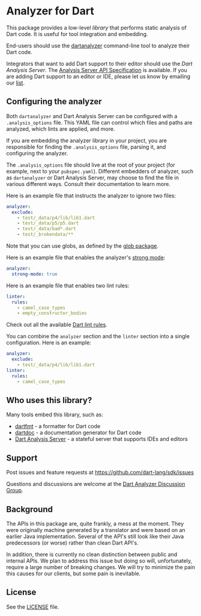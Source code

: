 # Analyzer for Dart

This package provides a low-level _library_ that performs static analysis
of Dart code. It is useful for tool
integration and embedding.

End-users should use the [dartanalyzer][analyzercli] command-line tool
to analyze their Dart code.

Integrators that want to add Dart support to their editor
should use the _Dart Analysis Server_.
The [Analysis Server API Specification][serverapi] is available.
If you are adding Dart support to an editor or IDE, please let us know
by emailing our [list][].

## Configuring the analyzer

Both `dartanalyzer` and Dart Analysis Server can be configured
with a `.analysis_options` file. This YAML file can control which files
and paths are analyzed, which lints are applied, and more.

If you are embedding the analyzer library in your project, you are
responsible for finding the `.analysis_options` file, parsing it,
and configuring the analyzer.

The `.analysis_options` file should live
at the root of your project (for example, next to your `pubspec.yaml`).
Different embedders of analyzer, such as `dartanalyzer` or Dart Analysis Server,
may choose to find the file in various different ways. Consult their
documentation to learn more.

Here is an example file that instructs the analyzer
to ignore two files:

```yaml
analyzer:
  exclude:
    - test/_data/p4/lib/lib1.dart
    - test/_data/p5/p5.dart
    - test/_data/bad*.dart
    - test/_brokendata/**
```

Note that you can use globs, as defined by the [glob package][glob].

Here is an example file that enables the analyzer's [strong mode][strongmode]:

```yaml
analyzer:
  strong-mode: true
```

Here is an example file that enables two lint rules:

```yaml
linter:
  rules:
    - camel_case_types
    - empty_constructor_bodies
```

Check out all the available [Dart lint rules][lintrules].

You can combine the `analyzer` section and the `linter` section into a single
configuration. Here is an example:

```yaml
analyzer:
  exclude:
    - test/_data/p4/lib/lib1.dart
linter:
  rules:
    - camel_case_types
```

## Who uses this library?

Many tools embed this library, such as:

* [dartfmt] - a formatter for Dart code
* [dartdoc] - a documentation generator for Dart code
* [Dart Analysis Server][analysis_sever] - a stateful server that supports IDEs and editors

## Support

Post issues and feature requests at https://github.com/dart-lang/sdk/issues

Questions and discussions are welcome at the
[Dart Analyzer Discussion Group][list].

## Background

The APIs in this package are, quite frankly, a mess at the moment. They were
originally machine generated by a translator and were based on an earlier Java
implementation. Several of the API's still look like their Java predecessors
(or worse) rather than clean Dart API's.

In addition, there is currently no clean distinction between public and internal
APIs. We plan to address this issue but doing so will, unfortunately,
require a large number of breaking changes. We will try to minimize the pain
this causes for our clients, but some pain is inevitable.

## License

See the [LICENSE] file.

[serverapi]: https://htmlpreview.github.io/?https://github.com/dart-lang/sdk/blob/master/pkg/analysis_server/doc/api.html
[analyzercli]: https://github.com/dart-lang/sdk/tree/master/pkg/analyzer_cli
[list]: https://groups.google.com/a/dartlang.org/forum/#!forum/analyzer-discuss
[lintrules]: http://dart-lang.github.io/linter/lints/
[strongmode]: https://github.com/dart-lang/dev_compiler/blob/master/STRONG_MODE.md
[glob]: https://pub.dartlang.org/packages/glob
[LICENSE]: https://github.com/dart-lang/sdk/blob/master/pkg/analyzer/LICENSE
[dartfmt]: https://github.com/dart-lang/dart_style
[dartdoc]: https://github.com/dart-lang/dartdoc
[analysis_sever]: https://github.com/dart-lang/sdk/tree/master/pkg/analysis_server
